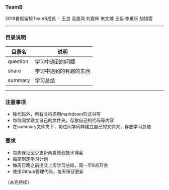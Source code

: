 ### TeamB

2018暑假留校TeamB成员：
王良  高嘉两  刘嘉辉  朱文博  王恒  李重乐  胡锦雲

-------

### 目录说明
目录名 | 说明
--- | ---
question | 学习中遇到的问题
share | 学习中遇到的有趣的东西
summary | 学习总结

---------

### 注意事项

- 除代码外，所有文档须用markdown形式书写
- 每位同学建立自己的文件夹，存放自己的代码等内容
- 在summary文件夹下，每位同学同样建立自己的文件夹，存放学习总结

### 要求

- 每周保证至少更新两篇原创技术博客
- 每周制定学习计划
- 每周日晚之前提交上周学习总结，周一早8点开会
- 使用Github管理代码，每天保证更新


（未完待续）
